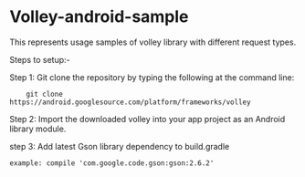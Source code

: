 # Volley-android-sample
This represents usage samples of volley library with different request types.

Steps to setup:-

Step 1: Git clone the repository by typing the following at the command line:

		git clone https://android.googlesource.com/platform/frameworks/volley

Step 2: Import the downloaded volley into your app project as an Android library module.


step 3: Add latest Gson library dependency to build.gradle

	example: compile 'com.google.code.gson:gson:2.6.2' 
